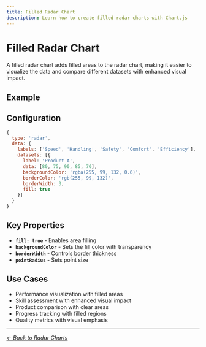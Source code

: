 ```yaml
---
title: Filled Radar Chart
description: Learn how to create filled radar charts with Chart.js
---
```


# Filled Radar Chart

A filled radar chart adds filled areas to the radar chart, making it easier to visualize the data and compare different datasets with enhanced visual impact.

## Example

<FilledRadarChartExample />

<script setup>
import FilledRadarChartExample from '../components/FilledRadarChartExample.vue'
</script>

## Configuration

```javascript
{
  type: 'radar',
  data: {
    labels: ['Speed', 'Handling', 'Safety', 'Comfort', 'Efficiency'],
    datasets: [{
      label: 'Product A',
      data: [80, 75, 90, 85, 70],
      backgroundColor: 'rgba(255, 99, 132, 0.6)',
      borderColor: 'rgb(255, 99, 132)',
      borderWidth: 3,
      fill: true
    }]
  }
}
```

## Key Properties

- **`fill: true`** - Enables area filling
- **`backgroundColor`** - Sets the fill color with transparency
- **`borderWidth`** - Controls border thickness
- **`pointRadius`** - Sets point size

## Use Cases

- Performance visualization with filled areas
- Skill assessment with enhanced visual impact
- Product comparison with clear areas
- Progress tracking with filled regions
- Quality metrics with visual emphasis

---

*[← Back to Radar Charts](/chartjs/radar-charts)*
